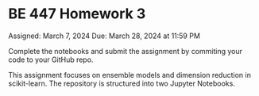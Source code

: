 # BE 447 Homework 3

Assigned: March 7, 2024
Due: March 28, 2024 at 11:59 PM

Complete the notebooks and submit the assignment by commiting your code to your GitHub repo.

This assignment focuses on ensemble models and dimension reduction in scikit-learn. The repository is structured into two Jupyter Notebooks.